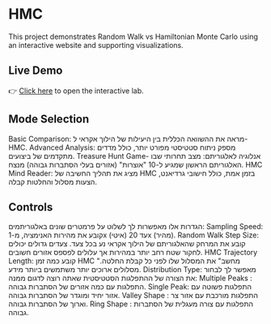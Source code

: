 # HMC

This project demonstrates Random Walk vs Hamiltonian Monte Carlo
using an interactive website and supporting visualizations.

## Live Demo
👉 [Click here](https://yaeliavni.github.io/HMC/HMC.html) to open the interactive lab.

## Mode Selection
Basic Comparison: מראה את ההשוואה הכללית בין היעילות של הילוך אקראי ל-HMC.
Advanced Analysis: מספק ניתוח סטטיסטי מפורט יותר, כולל מדדים מתקדמים של ביצועים.
Treasure Hunt Game- אנלוגיה לאלגוריתם: מצב תחרותי שבו האלגוריתם הראשון שמגיע ל-10 "אוצרות" (אזורים בעלי הסתברות גבוהה) מנצח. 
HMC Mind Reader: מציג את תהליך החשיבה של HMC בזמן אמת, כולל חישובי גרדיאנט, הצעות מסלול והחלטות קבלה.

## Controls
הגדרות אלו מאפשרות לך לשלוט על פרמטרים שונים באלגוריתמים:
Sampling Speed: קובע את מהירות האנימציה, מ-1x (איטי) עד 20x (מהיר).
Random Walk Step Size: קובע את המרחק שהאלגוריתם של הילוך אקראי נע בכל צעד. צעדים גדולים יכולים לחקור שטח רחב יותר במהירות אך עלולים לפספס אזורים חשובים.
HMC Trajectory Length: קובע כמה זמן HMC "מחשב" את המסלול שלו לפני כל קבלת החלטה. מסלולים ארוכים יותר משתמשים ביותר מידע.
Distribution Type: מאפשר לך לבחור את הצורה של ההתפלגות הסטטיסטית שאתה רוצה לדגום ממנה:
Multiple Peaks : התפלגות עם כמה אזורים של הסתברות גבוהה.
Single Peak: התפלגות פשוטה עם אזור יחיד ומוגדר של הסתברות גבוהה.
Valley Shape : התפלגות מורכבת עם אזור צר וארוך של הסתברות גבוהה.
Ring Shape : התפלגות עם צורה מעגלית של הסתברות גבוהה.


